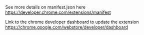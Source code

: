 See more details on manifest.json here https://developer.chrome.com/extensions/manifest

Link to the chrome developer dashboard to update the extension https://chrome.google.com/webstore/developer/dashboard
